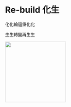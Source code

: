 # Re-build 化生

化化輪迴重化化

生生轉變再生生


<img src="https://github.com/zmk5566/Re-build/assets/98451647/de2f92cb-dd0c-4146-98b3-de386ae1a468" width="200"/>

